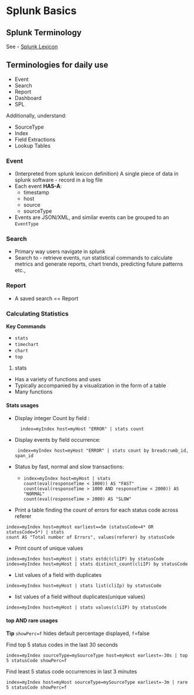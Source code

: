 # Splunk Basics

## Splunk Terminology

See - [Splunk Lexicon](https://docs.splunk.com/Splexicon)

## Terminologies for daily use

- Event
- Search
- Report
- Dashboard
- SPL

Additionally, understand:

- SourceType
- Index
- Field Extractions
- Lookup Tables

### Event

- (Interpreted from splunk lexicon definition) A single piece of data in splunk software - record in a log file
- Each event **HAS-A**:
    - timestamp
    - host
    - source
    - sourceType
- Events are JSON/XML, and similar events can be grouped to an `EventType`

### Search

- Primary way users navigate in splunk
- Search to - retrieve events, run statistical commands to calculate metrics and generate reports,
  chart trends, predicting future patterns etc.,

### Report
- A saved search == Report

### Calculating Statistics

**Key Commands**
- `stats`
- `timechart`
- `chart`
- `top`

1. stats

- Has a variety of functions and uses
- Typically accompanied by a visualization in the form of a table
- Many functions

#### Stats usages

* Display integer Count by field : 
  ```shell
    index=myIndex host=myHost "ERROR" | stats count 
  ```
  
* Display events by field occurrence: 
  ```shell 
   index=myIndex host=myHost "ERROR" | stats count by breadcrumb_id, span_id
  ```
  
* Status by fast, normal and slow transactions:
  - ```shell
    index=myIndex host=myHost | stats
    count(eval(responseTime < 1000)) AS "FAST"
    count(eval(responseTime > 1000 AND responseTime < 2000)) AS "NORMAL"
    count(eval(responseTime > 2000) AS "SLOW"
    ```
    
* Print a table finding the count of errors for each status code across referer

```shell
index=myIndex host=myHost earliest==5m (statusCode=4* OR statusCode=5*) | stats
count AS "Total number of Errors", values(referer) by statusCode
```

* Print count of unique values
```shell
index=myIndex host=myHost | stats estdc(cliIP) by statusCode
index=myIndex host=myHost | stats distinct_count(cliIP) by statusCode
```

* List values of a field with duplicates
```shell
index=myIndex host=myHost | stats list(cliIp) by statusCode
```

* list values of a field without duplicates(unique values)
```shell
index=myIndex host=myHost | stats values(cliIP) by statusCode
```

#### top AND rare usages

**Tip** `showPerc=f` hides default percentage displayed, `f`=false

Find top 5 status codes in the last 30 seconds

```shell
index=myIndex sourceType=mySourceType host=myHost earliest=-30s | top 5 statusCode showPerc=f
```

Find least 5 status code occurrences in last 3 minutes

```shell
index=myIndex host=myHost sourceType=mySourceType earliest=-3m | rare 5 statusCode showPerc=f
```